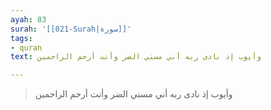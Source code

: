 ```yaml
---
ayah: 83
surah: '[[021-Surah|سورة]]'
tags:
- quran
text: وأيوب إذ نادى ربه أني مسني الضر وأنت أرحم الراحمين

---
```

> وأيوب إذ نادى ربه أني مسني الضر وأنت أرحم الراحمين
